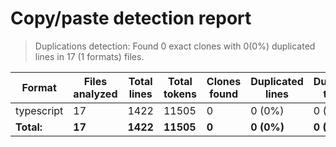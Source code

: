<!-- textlint-disable -->

# Copy/paste detection report

> Duplications detection: Found 0 exact clones with 0(0%) duplicated lines in 17 (1 formats) files.

| Format     | Files analyzed | Total lines | Total tokens | Clones found | Duplicated lines | Duplicated tokens |
| ---------- | -------------- | ----------- | ------------ | ------------ | ---------------- | ----------------- |
| typescript | 17             | 1422        | 11505        | 0            | 0 (0%)           | 0 (0%)            |
| **Total:** | **17**         | **1422**    | **11505**    | **0**        | **0 (0%)**       | **0 (0%)**        |
